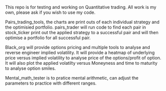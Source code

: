 This repo is for testing and working on Quantitative trading.
All work is my own, please ask if you wish to use my code.

Pairs_trading_tools, the charts are print outs of each individual strategy and the optimisied portfolio.
pairs_trader will run code to find each pair in stock_ticker print out the applied strategy to a successful pair 
and will then optimise a portfolio for all successful pair.

Black_org will provide options pricing and multiple tools to analyse and reverse engineer implied volatility.
It will provide a heatmap of underlying price versus implied volatility to analyse price of the options/profit of option.
It will also plot the applied volatilty versus Moneyness and time to maturity to analyse option smiles.

Mental_math_tester is to pratice mental arithmetic, can adjust the parameters to practice with different ranges.